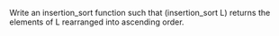Write an insertion_sort function such that (insertion_sort L) returns the elements of L rearranged into ascending order.
